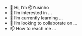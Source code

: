 - 👋 Hi, I’m @Yusinho
- 👀 I’m interested in ...
- 🌱 I’m currently learning ...
- 💞️ I’m looking to collaborate on ...
- 📫 How to reach me ...

<!---
Yusinho/Yusinho is a ✨ special ✨ repository because its `README.md` (this file) appears on your GitHub profile.
You can click the Preview link to take a look at your changes.
--->
